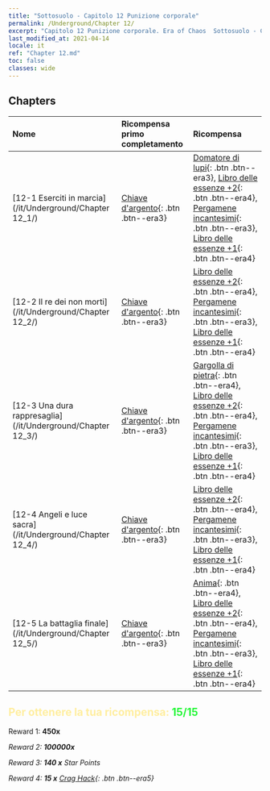 ```yaml
---
title: "Sottosuolo - Capitolo 12 Punizione corporale"
permalink: /Underground/Chapter 12/
excerpt: "Capitolo 12 Punizione corporale. Era of Chaos  Sottosuolo - Capitolo 12. Punizione corporale"
last_modified_at: 2021-04-14
locale: it
ref: "Chapter 12.md"
toc: false
classes: wide
---
```


## Chapters

  | Nome |  Ricompensa primo completamento | Ricompensa |
  |:------------|:------------|:------------| 
  | [12-1 Eserciti in marcia](/it/Underground/Chapter 12_1/) | [Chiave d'argento](/it/Items/con_693/){: .btn .btn--era3} | [Domatore di lupi](/it/Items/unt_218/){: .btn .btn--era3}, [Libro delle essenze +2](/it/Items/mat_53/){: .btn .btn--era4}, [Pergamene incantesimi](/it/Items/con_694/){: .btn .btn--era3}, [Libro delle essenze +1](/it/Items/mat_46/){: .btn .btn--era4} |
  | [12-2 Il re dei non morti](/it/Underground/Chapter 12_2/) | [Chiave d'argento](/it/Items/con_693/){: .btn .btn--era3} | [Libro delle essenze +2](/it/Items/mat_53/){: .btn .btn--era4}, [Pergamene incantesimi](/it/Items/con_694/){: .btn .btn--era3}, [Libro delle essenze +1](/it/Items/mat_46/){: .btn .btn--era4} |
  | [12-3 Una dura rappresaglia](/it/Underground/Chapter 12_3/) | [Chiave d'argento](/it/Items/con_693/){: .btn .btn--era3} | [Gargolla di pietra](/it/Items/unt_236/){: .btn .btn--era4}, [Libro delle essenze +2](/it/Items/mat_53/){: .btn .btn--era4}, [Pergamene incantesimi](/it/Items/con_694/){: .btn .btn--era3}, [Libro delle essenze +1](/it/Items/mat_46/){: .btn .btn--era4} |
  | [12-4 Angeli e luce sacra](/it/Underground/Chapter 12_4/) | [Chiave d'argento](/it/Items/con_693/){: .btn .btn--era3} | [Libro delle essenze +2](/it/Items/mat_53/){: .btn .btn--era4}, [Pergamene incantesimi](/it/Items/con_694/){: .btn .btn--era3}, [Libro delle essenze +1](/it/Items/mat_46/){: .btn .btn--era4} |
  | [12-5 La battaglia finale](/it/Underground/Chapter 12_5/) | [Chiave d'argento](/it/Items/con_693/){: .btn .btn--era3} | [Anima](/it/Items/unt_210/){: .btn .btn--era4}, [Libro delle essenze +2](/it/Items/mat_53/){: .btn .btn--era4}, [Pergamene incantesimi](/it/Items/con_694/){: .btn .btn--era3}, [Libro delle essenze +1](/it/Items/mat_46/){: .btn .btn--era4} |


## <span style="color: #ffeea0">Per ottenere la tua ricompensa: </span><span style="color: #27f73a">15/15</span>

 Reward 1:  **450x** <i class="fas fa-gem"/>

 Reward 2:  **100000x** <i class="fas fa-coins"/>

 Reward 3: **140 x** Star Points

 Reward 4: **15 x** [Crag Hack](/it/Items/her_375/){: .btn .btn--era5}

